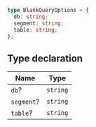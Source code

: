 ```ts
type BlankQueryOptions = {
  db: string;
  segment: string;
  table: string;
};
```

## Type declaration

| Name | Type |
| ------ | ------ |
| <a id="db"></a> `db`? | `string` |
| <a id="segment"></a> `segment`? | `string` |
| <a id="table"></a> `table`? | `string` |
